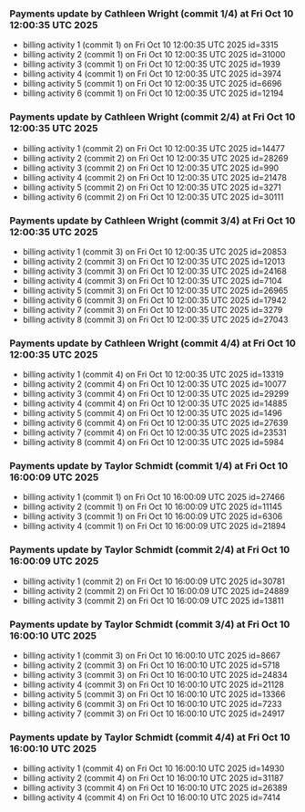
### Payments update by Cathleen Wright (commit 1/4) at Fri Oct 10 12:00:35 UTC 2025
- billing activity 1 (commit 1) on Fri Oct 10 12:00:35 UTC 2025 id=3315
- billing activity 2 (commit 1) on Fri Oct 10 12:00:35 UTC 2025 id=31000
- billing activity 3 (commit 1) on Fri Oct 10 12:00:35 UTC 2025 id=1939
- billing activity 4 (commit 1) on Fri Oct 10 12:00:35 UTC 2025 id=3974
- billing activity 5 (commit 1) on Fri Oct 10 12:00:35 UTC 2025 id=6696
- billing activity 6 (commit 1) on Fri Oct 10 12:00:35 UTC 2025 id=12194

### Payments update by Cathleen Wright (commit 2/4) at Fri Oct 10 12:00:35 UTC 2025
- billing activity 1 (commit 2) on Fri Oct 10 12:00:35 UTC 2025 id=14477
- billing activity 2 (commit 2) on Fri Oct 10 12:00:35 UTC 2025 id=28269
- billing activity 3 (commit 2) on Fri Oct 10 12:00:35 UTC 2025 id=990
- billing activity 4 (commit 2) on Fri Oct 10 12:00:35 UTC 2025 id=21478
- billing activity 5 (commit 2) on Fri Oct 10 12:00:35 UTC 2025 id=3271
- billing activity 6 (commit 2) on Fri Oct 10 12:00:35 UTC 2025 id=30111

### Payments update by Cathleen Wright (commit 3/4) at Fri Oct 10 12:00:35 UTC 2025
- billing activity 1 (commit 3) on Fri Oct 10 12:00:35 UTC 2025 id=20853
- billing activity 2 (commit 3) on Fri Oct 10 12:00:35 UTC 2025 id=12013
- billing activity 3 (commit 3) on Fri Oct 10 12:00:35 UTC 2025 id=24168
- billing activity 4 (commit 3) on Fri Oct 10 12:00:35 UTC 2025 id=7104
- billing activity 5 (commit 3) on Fri Oct 10 12:00:35 UTC 2025 id=26965
- billing activity 6 (commit 3) on Fri Oct 10 12:00:35 UTC 2025 id=17942
- billing activity 7 (commit 3) on Fri Oct 10 12:00:35 UTC 2025 id=3279
- billing activity 8 (commit 3) on Fri Oct 10 12:00:35 UTC 2025 id=27043

### Payments update by Cathleen Wright (commit 4/4) at Fri Oct 10 12:00:35 UTC 2025
- billing activity 1 (commit 4) on Fri Oct 10 12:00:35 UTC 2025 id=13319
- billing activity 2 (commit 4) on Fri Oct 10 12:00:35 UTC 2025 id=10077
- billing activity 3 (commit 4) on Fri Oct 10 12:00:35 UTC 2025 id=29299
- billing activity 4 (commit 4) on Fri Oct 10 12:00:35 UTC 2025 id=14885
- billing activity 5 (commit 4) on Fri Oct 10 12:00:35 UTC 2025 id=1496
- billing activity 6 (commit 4) on Fri Oct 10 12:00:35 UTC 2025 id=27639
- billing activity 7 (commit 4) on Fri Oct 10 12:00:35 UTC 2025 id=23531
- billing activity 8 (commit 4) on Fri Oct 10 12:00:35 UTC 2025 id=5984

### Payments update by Taylor Schmidt (commit 1/4) at Fri Oct 10 16:00:09 UTC 2025
- billing activity 1 (commit 1) on Fri Oct 10 16:00:09 UTC 2025 id=27466
- billing activity 2 (commit 1) on Fri Oct 10 16:00:09 UTC 2025 id=11145
- billing activity 3 (commit 1) on Fri Oct 10 16:00:09 UTC 2025 id=6306
- billing activity 4 (commit 1) on Fri Oct 10 16:00:09 UTC 2025 id=21894

### Payments update by Taylor Schmidt (commit 2/4) at Fri Oct 10 16:00:09 UTC 2025
- billing activity 1 (commit 2) on Fri Oct 10 16:00:09 UTC 2025 id=30781
- billing activity 2 (commit 2) on Fri Oct 10 16:00:09 UTC 2025 id=24889
- billing activity 3 (commit 2) on Fri Oct 10 16:00:09 UTC 2025 id=13811

### Payments update by Taylor Schmidt (commit 3/4) at Fri Oct 10 16:00:10 UTC 2025
- billing activity 1 (commit 3) on Fri Oct 10 16:00:10 UTC 2025 id=8667
- billing activity 2 (commit 3) on Fri Oct 10 16:00:10 UTC 2025 id=5718
- billing activity 3 (commit 3) on Fri Oct 10 16:00:10 UTC 2025 id=24834
- billing activity 4 (commit 3) on Fri Oct 10 16:00:10 UTC 2025 id=21128
- billing activity 5 (commit 3) on Fri Oct 10 16:00:10 UTC 2025 id=13366
- billing activity 6 (commit 3) on Fri Oct 10 16:00:10 UTC 2025 id=7233
- billing activity 7 (commit 3) on Fri Oct 10 16:00:10 UTC 2025 id=24917

### Payments update by Taylor Schmidt (commit 4/4) at Fri Oct 10 16:00:10 UTC 2025
- billing activity 1 (commit 4) on Fri Oct 10 16:00:10 UTC 2025 id=14930
- billing activity 2 (commit 4) on Fri Oct 10 16:00:10 UTC 2025 id=31187
- billing activity 3 (commit 4) on Fri Oct 10 16:00:10 UTC 2025 id=26389
- billing activity 4 (commit 4) on Fri Oct 10 16:00:10 UTC 2025 id=7414
